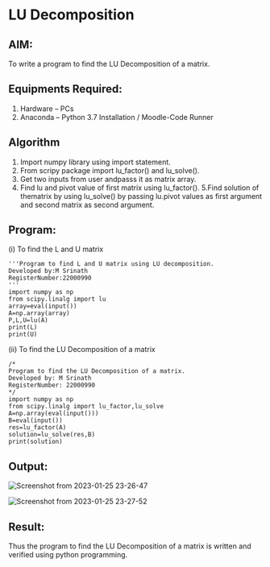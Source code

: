 # LU Decomposition 

## AIM:
To write a program to find the LU Decomposition of a matrix.

## Equipments Required:
1. Hardware – PCs
2. Anaconda – Python 3.7 Installation / Moodle-Code Runner

## Algorithm
1. Import numpy library using import statement.
2. From scripy package import lu_factor() and lu_solve().
3. Get two inputs from user andpasss it as matrix array.
4. Find lu and pivot value of first matrix using lu_factor().
5.Find solution of thematrix by using lu_solve() by passing lu.pivot values as first argument and second matrix as second argument.

## Program:
(i) To find the L and U matrix
```
'''Program to find L and U matrix using LU decomposition.
Developed by:M Srinath 
RegisterNumber:22000990 
'''
import numpy as np
from scipy.linalg import lu
array=eval(input())
A=np.array(array)
P,L,U=lu(A)
print(L)
print(U)
```
(ii) To find the LU Decomposition of a matrix
```
/*
Program to find the LU Decomposition of a matrix.
Developed by: M Srinath
RegisterNumber: 22000990
*/
import numpy as np
from scipy.linalg import lu_factor,lu_solve
A=np.array(eval(input()))
B=eval(input())
res=lu_factor(A)
solution=lu_solve(res,B)
print(solution)

```

## Output:
![Screenshot from 2023-01-25 23-26-47](https://user-images.githubusercontent.com/118678482/214644373-8906ee16-75ed-4062-94f7-6b734f4daae6.png)


![Screenshot from 2023-01-25 23-27-52](https://user-images.githubusercontent.com/118678482/214644575-67fa32b2-e1de-4f33-9848-54bd16992dbc.png)




## Result:
Thus the program to find the LU Decomposition of a matrix is written and verified using python programming.

